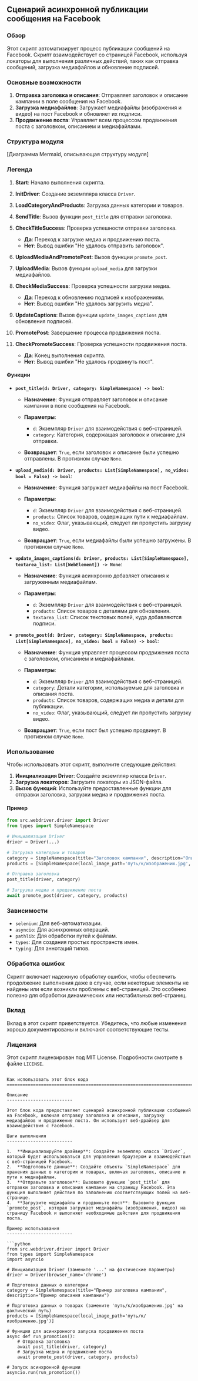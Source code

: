 ## Сценарий асинхронной публикации сообщения на Facebook

### Обзор

Этот скрипт автоматизирует процесс публикации сообщений на Facebook. Скрипт взаимодействует со страницей Facebook, используя локаторы для выполнения различных действий, таких как отправка сообщений, загрузка медиафайлов и обновление подписей.

### Основные возможности

1.  **Отправка заголовка и описания**: Отправляет заголовок и описание кампании в поле сообщения на Facebook.
2.  **Загрузка медиафайлов**: Загружает медиафайлы (изображения и видео) на пост Facebook и обновляет их подписи.
3.  **Продвижение поста**: Управляет всем процессом продвижения поста с заголовком, описанием и медиафайлами.

### Структура модуля

[Диаграмма Mermaid, описывающая структуру модуля]

### Легенда

1.  **Start**: Начало выполнения скрипта.
2.  **InitDriver**: Создание экземпляра класса `Driver`.
3.  **LoadCategoryAndProducts**: Загрузка данных категории и товаров.
4.  **SendTitle**: Вызов функции `post_title` для отправки заголовка.
5.  **CheckTitleSuccess**: Проверка успешности отправки заголовка.

    *   **Да**: Переход к загрузке медиа и продвижению поста.
    *   **Нет**: Вывод ошибки "Не удалось отправить заголовок".
6.  **UploadMediaAndPromotePost**: Вызов функции `promote_post`.
7.  **UploadMedia**: Вызов функции `upload_media` для загрузки медиафайлов.
8.  **CheckMediaSuccess**: Проверка успешности загрузки медиа.

    *   **Да**: Переход к обновлению подписей к изображениям.
    *   **Нет**: Вывод ошибки "Не удалось загрузить медиа".
9.  **UpdateCaptions**: Вызов функции `update_images_captions` для обновления подписей.
10. **PromotePost**: Завершение процесса продвижения поста.
11. **CheckPromoteSuccess**: Проверка успешности продвижения поста.

    *   **Да**: Конец выполнения скрипта.
    *   **Нет**: Вывод ошибки "Не удалось продвинуть пост".

#### Функции

*   **`post_title(d: Driver, category: SimpleNamespace) -> bool`**:

    *   **Назначение**: Функция отправляет заголовок и описание кампании в поле сообщения на Facebook.
    *   **Параметры**:

        *   `d`: Экземпляр `Driver` для взаимодействия с веб-страницей.
        *   `category`: Категория, содержащая заголовок и описание для отправки.
    *   **Возвращает**: `True`, если заголовок и описание были успешно отправлены. В противном случае `None`.
*   **`upload_media(d: Driver, products: List[SimpleNamespace], no_video: bool = False) -> bool`**:

    *   **Назначение**: Функция загружает медиафайлы на пост Facebook.
    *   **Параметры**:

        *   `d`: Экземпляр `Driver` для взаимодействия с веб-страницей.
        *   `products`: Список товаров, содержащих пути к медиафайлам.
        *   `no_video`: Флаг, указывающий, следует ли пропустить загрузку видео.
    *   **Возвращает**: `True`, если медиафайлы были успешно загружены. В противном случае `None`.
*   **`update_images_captions(d: Driver, products: List[SimpleNamespace], textarea_list: List[WebElement]) -> None`**:

    *   **Назначение**: Функция асинхронно добавляет описания к загруженным медиафайлам.
    *   **Параметры**:

        *   `d`: Экземпляр `Driver` для взаимодействия с веб-страницей.
        *   `products`: Список товаров с деталями для обновления.
        *   `textarea_list`: Список текстовых полей, куда добавляются подписи.
*   **`promote_post(d: Driver, category: SimpleNamespace, products: List[SimpleNamespace], no_video: bool = False) -> bool`**:

    *   **Назначение**: Функция управляет процессом продвижения поста с заголовком, описанием и медиафайлами.
    *   **Параметры**:

        *   `d`: Экземпляр `Driver` для взаимодействия с веб-страницей.
        *   `category`: Детали категории, используемые для заголовка и описания поста.
        *   `products`: Список товаров, содержащих медиа и детали для публикации.
        *   `no_video`: Флаг, указывающий, следует ли пропустить загрузку видео.
    *   **Возвращает**: `True`, если пост был успешно продвинут. В противном случае `None`.

### Использование

Чтобы использовать этот скрипт, выполните следующие действия:

1.  **Инициализация Driver**: Создайте экземпляр класса `Driver`.
2.  **Загрузка локаторов**: Загрузите локаторы из JSON-файла.
3.  **Вызов функций**: Используйте предоставленные функции для отправки заголовка, загрузки медиа и продвижения поста.

#### Пример

```python
from src.webdriver.driver import Driver
from types import SimpleNamespace

# Инициализация Driver
driver = Driver(...)

# Загрузка категории и товаров
category = SimpleNamespace(title="Заголовок кампании", description="Описание кампании")
products = [SimpleNamespace(local_image_path='путь/к/изображению.jpg', ...)]

# Отправка заголовка
post_title(driver, category)

# Загрузка медиа и продвижение поста
await promote_post(driver, category, products)
```

### Зависимости

*   `selenium`: Для веб-автоматизации.
*   `asyncio`: Для асинхронных операций.
*   `pathlib`: Для обработки путей к файлам.
*   `types`: Для создания простых пространств имен.
*   `typing`: Для аннотаций типов.

### Обработка ошибок

Скрипт включает надежную обработку ошибок, чтобы обеспечить продолжение выполнения даже в случае, если некоторые элементы не найдены или если возникли проблемы с веб-страницей. Это особенно полезно для обработки динамических или нестабильных веб-страниц.

### Вклад

Вклад в этот скрипт приветствуется. Убедитесь, что любые изменения хорошо документированы и включают соответствующие тесты.

### Лицензия

Этот скрипт лицензирован под MIT License. Подробности смотрите в файле `LICENSE`.
```

Как использовать этот блок кода
=========================================================================================

Описание
-------------------------

Этот блок кода предоставляет сценарий асинхронной публикации сообщений на Facebook, включая отправку заголовка и описания, загрузку медиафайлов и продвижение поста. Он использует веб-драйвер для взаимодействия с Facebook.

Шаги выполнения
-------------------------

1.  **Инициализируйте драйвер**: Создайте экземпляр класса `Driver`, который будет использоваться для управления браузером и взаимодействия с веб-страницей Facebook.
2.  **Подготовьте данные**: Создайте объекты `SimpleNamespace` для хранения данных о категории и товарах, включая заголовок, описание и пути к медиафайлам.
3.  **Отправьте заголовок**: Вызовите функцию `post_title` для отправки заголовка и описания кампании на страницу Facebook. Эта функция выполняет действия по заполнению соответствующих полей на веб-странице.
4.  **Загрузите медиафайлы и продвиньте пост**: Вызовите функцию `promote_post`, которая загружает медиафайлы (изображения, видео) на страницу Facebook и выполняет необходимые действия для продвижения поста.

Пример использования
-------------------------

```python
from src.webdriver.driver import Driver
from types import SimpleNamespace
import asyncio

# Инициализация Driver (замените '...' на фактические параметры)
driver = Driver(browser_name='chrome')

# Подготовка данных о категории
category = SimpleNamespace(title="Пример заголовка кампании", description="Пример описания кампании")

# Подготовка данных о товарах (замените 'путь/к/изображению.jpg' на фактический путь)
products = [SimpleNamespace(local_image_path='путь/к/изображению.jpg')]

# Функция для асинхронного запуска продвижения поста
async def run_promotion():
    # Отправка заголовка
    await post_title(driver, category)
    # Загрузка медиа и продвижение поста
    await promote_post(driver, category, products)

# Запуск асинхронной функции
asyncio.run(run_promotion())